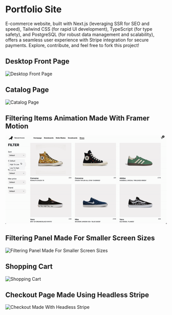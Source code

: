 <h1>Portfolio Site</h1>
 E-commerce website, built with Next.js (leveraging SSR for SEO and speed), Tailwind CSS (for rapid UI development), TypeScript (for type safety), and PostgreSQL (for robust data management and scalability), offers a seamless user experience with Stripe integration for secure payments. Explore, contribute, and feel free to fork this project!

<h2>Desktop Front Page</h2>
<img src="https://i.imgur.com/YZwFub1.jpeg" alt="Desktop Front Page">

<h2>Catalog Page</h2>
<img src="https://i.imgur.com/gpFSLox.png" alt="Catalog Page">

<h2>Filtering Items Animation Made With Framer Motion</h2>
<img src="public/filter.gif" alt="Filtering Items ">

<h2>Filtering Panel Made For Smaller Screen Sizes</h2>
<img src="https://i.imgur.com/Y1E5qKa.png" alt="Filtering Panel Made For Smaller Screen Sizes">

<h2>Shopping Cart</h2>
<img src="https://i.imgur.com/3lwZj07.png" alt="Shopping Cart">

<h2>Checkout Page Made Using Headless Stripe</h2>
<img src="https://i.imgur.com/4SPACwg.png" alt="Checkout Made With Headless Stripe">
